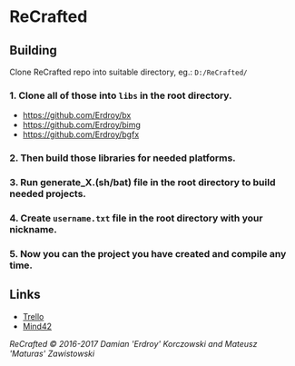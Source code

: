 # ReCrafted

## Building
Clone ReCrafted repo into suitable directory, eg.: `D:/ReCrafted/`
### 1. Clone all of those into `libs` in the root directory.
- https://github.com/Erdroy/bx
- https://github.com/Erdroy/bimg
- https://github.com/Erdroy/bgfx

### 2. Then build those libraries for needed platforms.
### 3. Run generate_X.(sh/bat) file in the root directory to build needed projects.
### 4. Create `username.txt` file in the root directory with your nickname.
### 5. Now you can the project you have created and compile any time.

## Links
- [Trello](https://trello.com/b/xGap0YZQ/recrafted)
- [Mind42](https://mind42.com/mindmap/4a8e42f6-a7e8-49a2-832c-3595e9a25301)

*ReCrafted © 2016-2017 Damian 'Erdroy' Korczowski and Mateusz 'Maturas' Zawistowski*
